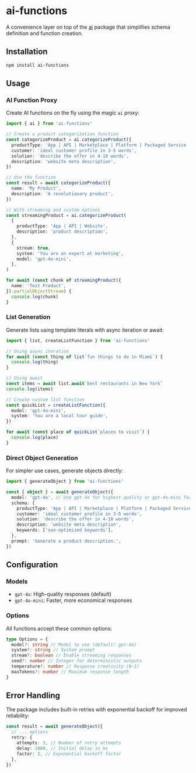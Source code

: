 # ai-functions

A convenience layer on top of the [ai](https://sdk.vercel.ai) package that simplifies schema definition and function creation.

## Installation

```bash
npm install ai-functions
```

## Usage

### AI Function Proxy

Create AI functions on the fly using the magic `ai` proxy:

```typescript
import { ai } from 'ai-functions'

// Create a product categorization function
const categorizeProduct = ai.categorizeProduct({
  productType: 'App | API | Marketplace | Platform | Packaged Service | Professional Service | Website',
  customer: 'ideal customer profile in 3-5 words',
  solution: 'describe the offer in 4-10 words',
  description: 'website meta description',
})

// Use the function
const result = await categorizeProduct({
  name: 'My Product',
  description: 'A revolutionary product',
})

// With streaming and custom options
const streamingProduct = ai.categorizeProduct(
  {
    productType: 'App | API | Website',
    description: 'product description',
  },
  {
    stream: true,
    system: 'You are an expert at marketing',
    model: 'gpt-4o-mini',
  },
)

for await (const chunk of streamingProduct({
  name: 'Test Product',
}).partialObjectStream) {
  console.log(chunk)
}
```

### List Generation

Generate lists using template literals with async iteration or await:

```typescript
import { list, createListFunction } from 'ai-functions'

// Using async iteration
for await (const thing of list`fun things to do in Miami`) {
  console.log(thing)
}

// Using await
const items = await list.await`best restaurants in New York`
console.log(items)

// Create custom list function
const quickList = createListFunction({
  model: 'gpt-4o-mini',
  system: 'You are a local tour guide',
})

for await (const place of quickList`places to visit`) {
  console.log(place)
}
```

### Direct Object Generation

For simpler use cases, generate objects directly:

```typescript
import { generateObject } from 'ai-functions'

const { object } = await generateObject({
  model: 'gpt-4o', // Use gpt-4o for highest quality or gpt-4o-mini for quicker responses
  schema: {
    productType: 'App | API | Marketplace | Platform | Packaged Service | Professional Service | Website',
    customer: 'ideal customer profile in 3-5 words',
    solution: 'describe the offer in 4-10 words',
    description: 'website meta description',
    keywords: ['seo-optimized keywords'],
  },
  prompt: 'Generate a product description.',
})
```

## Configuration

### Models

- `gpt-4o`: High-quality responses (default)
- `gpt-4o-mini`: Faster, more economical responses

### Options

All functions accept these common options:

```typescript
type Options = {
  model?: string // Model to use (default: gpt-4o)
  system?: string // System prompt
  stream?: boolean // Enable streaming responses
  seed?: number // Integer for deterministic outputs
  temperature?: number // Response creativity (0-1)
  maxTokens?: number // Maximum response length
}
```

## Error Handling

The package includes built-in retries with exponential backoff for improved reliability:

```typescript
const result = await generateObject({
  // ... options
  retry: {
    attempts: 3, // Number of retry attempts
    delay: 1000, // Initial delay in ms
    factor: 2, // Exponential backoff factor
  },
})
```
